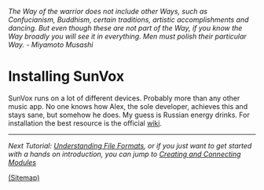 _The Way of the warrior does not include other Ways, such as Confucianism,
Buddhism, certain traditions, artistic accomplishments and dancing. But even though
these are not part of the Way, if you know the Way broadly you will see it in everything.
Men must polish their particular Way. - Miyamoto Musashi_

# Installing SunVox

SunVox runs on a lot of different devices. Probably more than any other music app. No one knows how Alex, the sole developer, achieves this and stays sane, but somehow he does. My guess is Russian energy drinks. For installation the best resource is the official [wiki](http://www.warmplace.ru/wiki/doku.php?id=sunvox:manual_en#installing).

---

_Next Tutorial: [Understanding File Formats](../c--Understanding-File-Formats), or if you just want to get started with a hands on introduction, you can jump to [Creating and Connecting Modules](../../2--The-Module-Section/a--Creating-and-Connecting-Modules)_

[(Sitemap)](https://github.com/way-of-the-sunvox/Way-of-the-SunVox/blob/master/Sitemap.md)
